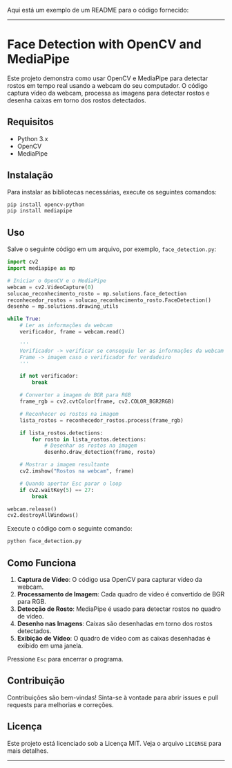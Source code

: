 Aqui está um exemplo de um README para o código fornecido:

---

# Face Detection with OpenCV and MediaPipe

Este projeto demonstra como usar OpenCV e MediaPipe para detectar rostos em tempo real usando a webcam do seu computador. O código captura vídeo da webcam, processa as imagens para detectar rostos e desenha caixas em torno dos rostos detectados.

## Requisitos

- Python 3.x
- OpenCV
- MediaPipe

## Instalação

Para instalar as bibliotecas necessárias, execute os seguintes comandos:

```sh
pip install opencv-python
pip install mediapipe
```

## Uso

Salve o seguinte código em um arquivo, por exemplo, `face_detection.py`:

```python
import cv2
import mediapipe as mp

# Iniciar o OpenCV e o MediaPipe
webcam = cv2.VideoCapture(0)
solucao_reconhecimento_rosto = mp.solutions.face_detection
reconhecedor_rostos = solucao_reconhecimento_rosto.FaceDetection()
desenho = mp.solutions.drawing_utils

while True:
    # Ler as informações da webcam
    verificador, frame = webcam.read() 

    '''
    Verificador -> verificar se conseguiu ler as informações da webcam
    Frame -> imagem caso o verificador for verdadeiro
    '''

    if not verificador:
        break

    # Converter a imagem de BGR para RGB
    frame_rgb = cv2.cvtColor(frame, cv2.COLOR_BGR2RGB)

    # Reconhecer os rostos na imagem
    lista_rostos = reconhecedor_rostos.process(frame_rgb)

    if lista_rostos.detections:
        for rosto in lista_rostos.detections:
            # Desenhar os rostos na imagem
            desenho.draw_detection(frame, rosto)

    # Mostrar a imagem resultante
    cv2.imshow("Rostos na webcam", frame)

    # Quando apertar Esc parar o loop
    if cv2.waitKey(5) == 27:
        break

webcam.release()
cv2.destroyAllWindows()
```

Execute o código com o seguinte comando:

```sh
python face_detection.py
```

## Como Funciona

1. **Captura de Vídeo**: O código usa OpenCV para capturar vídeo da webcam.
2. **Processamento de Imagem**: Cada quadro de vídeo é convertido de BGR para RGB.
3. **Detecção de Rosto**: MediaPipe é usado para detectar rostos no quadro de vídeo.
4. **Desenho nas Imagens**: Caixas são desenhadas em torno dos rostos detectados.
5. **Exibição de Vídeo**: O quadro de vídeo com as caixas desenhadas é exibido em uma janela.

Pressione `Esc` para encerrar o programa.

## Contribuição

Contribuições são bem-vindas! Sinta-se à vontade para abrir issues e pull requests para melhorias e correções.

## Licença

Este projeto está licenciado sob a Licença MIT. Veja o arquivo `LICENSE` para mais detalhes.

---